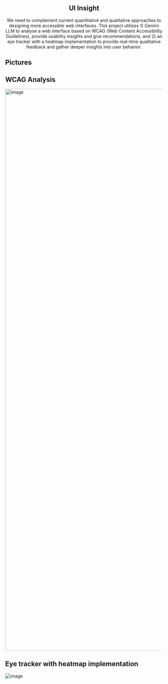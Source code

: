 <!-- PROJECT LOGO -->
<div align="center">
  <h2 align="center">UI Insight</h2>

  <p align="center">
    We need to complement current quantitative and qualitative approaches to designing more accessible web interfaces. This project utilizes 1) Gemini LLM to analyse a web interface based on WCAG (Web Content Accessibility Guidelines), provide usability insights and give recommendations, and 2) an eye tracker with a heatmap implementation to provide real-time qualitative feedback and gather deeper insights into user behavior. 
  </p>
</div>

<div>
  <h2>Pictures</h2>
  
  ## WCAG Analysis
  <img width="1800" alt="image" src="https://github.com/user-attachments/assets/57c19075-3eec-4321-ad55-1a04b0cc642e" />

  
  ## Eye tracker with heatmap implementation
  ![image](https://github.com/user-attachments/assets/51fdeedf-df37-47a5-aa6d-ceb3b04dad26)

</div>
